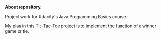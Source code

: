 <b>About repository:</b>

Project work for Udacity's Java Programming Basics course.

My plan in this Tic-Tac-Toe project is to implement the function of a winner game or tie.